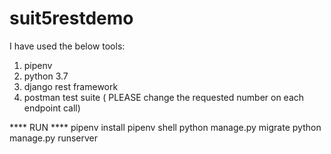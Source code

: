 # suit5restdemo


I have used  the below tools:

1) pipenv
2) python 3.7
3) django rest framework 
4) postman test suite ( PLEASE  change the requested number on each endpoint call)

**** RUN ****
pipenv install 
pipenv shell
python manage.py migrate
python manage.py runserver